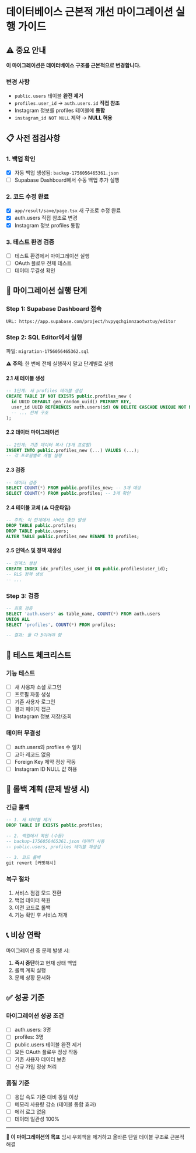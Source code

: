 # 데이터베이스 근본적 개선 마이그레이션 실행 가이드

## ⚠️ 중요 안내

**이 마이그레이션은 데이터베이스 구조를 근본적으로 변경합니다.**

### 변경 사항
- `public.users` 테이블 **완전 제거**
- `profiles.user_id` → `auth.users.id` **직접 참조**
- Instagram 정보를 profiles 테이블에 **통합**
- `instagram_id NOT NULL` 제약 → **NULL 허용**

## 📋 사전 점검사항

### 1. 백업 확인
- [x] 자동 백업 생성됨: `backup-1756056465361.json`
- [ ] Supabase Dashboard에서 수동 백업 추가 실행

### 2. 코드 수정 완료
- [x] `app/result/save/page.tsx` 새 구조로 수정 완료
- [x] auth.users 직접 참조로 변경
- [x] Instagram 정보 profiles 통합

### 3. 테스트 환경 검증
- [ ] 테스트 환경에서 마이그레이션 실행
- [ ] OAuth 플로우 전체 테스트
- [ ] 데이터 무결성 확인

## 🚀 마이그레이션 실행 단계

### Step 1: Supabase Dashboard 접속
```
URL: https://app.supabase.com/project/hvpyqchgimnzaotwztuy/editor
```

### Step 2: SQL Editor에서 실행
파일: `migration-1756056465362.sql`

**⚠️ 주의**: 한 번에 전체 실행하지 말고 단계별로 실행

#### 2.1 새 테이블 생성
```sql
-- 1단계: 새 profiles 테이블 생성
CREATE TABLE IF NOT EXISTS public.profiles_new (
  id UUID DEFAULT gen_random_uuid() PRIMARY KEY,
  user_id UUID REFERENCES auth.users(id) ON DELETE CASCADE UNIQUE NOT NULL,
  -- ... 전체 구조
);
```

#### 2.2 데이터 마이그레이션
```sql
-- 2단계: 기존 데이터 복사 (3개 프로필)
INSERT INTO public.profiles_new (...) VALUES (...);
-- 각 프로필별로 개별 실행
```

#### 2.3 검증
```sql
-- 데이터 검증
SELECT COUNT(*) FROM public.profiles_new; -- 3개 예상
SELECT COUNT(*) FROM public.profiles; -- 3개 확인
```

#### 2.4 테이블 교체 (⚠️ 다운타임)
```sql
-- 주의: 이 단계에서 서비스 중단 발생
DROP TABLE public.profiles;
DROP TABLE public.users;
ALTER TABLE public.profiles_new RENAME TO profiles;
```

#### 2.5 인덱스 및 정책 재생성
```sql
-- 인덱스 생성
CREATE INDEX idx_profiles_user_id ON public.profiles(user_id);
-- RLS 정책 생성
-- ...
```

### Step 3: 검증
```sql
-- 최종 검증
SELECT 'auth.users' as table_name, COUNT(*) FROM auth.users
UNION ALL  
SELECT 'profiles', COUNT(*) FROM profiles;

-- 결과: 둘 다 3이어야 함
```

## 🧪 테스트 체크리스트

### 기능 테스트
- [ ] 새 사용자 소셜 로그인
- [ ] 프로필 자동 생성
- [ ] 기존 사용자 로그인
- [ ] 결과 페이지 접근
- [ ] Instagram 정보 저장/조회

### 데이터 무결성
- [ ] auth.users와 profiles 수 일치
- [ ] 고아 레코드 없음
- [ ] Foreign Key 제약 정상 작동
- [ ] Instagram ID NULL 값 허용

## 🚨 롤백 계획 (문제 발생 시)

### 긴급 롤백
```sql
-- 1. 새 테이블 제거
DROP TABLE IF EXISTS public.profiles;

-- 2. 백업에서 복원 (수동)
-- backup-1756056465361.json 데이터 사용
-- public.users, profiles 테이블 재생성

-- 3. 코드 롤백
git revert [커밋해시]
```

### 복구 절차
1. 서비스 점검 모드 전환
2. 백업 데이터 복원
3. 이전 코드로 롤백
4. 기능 확인 후 서비스 재개

## 📞 비상 연락

마이그레이션 중 문제 발생 시:
1. **즉시 중단**하고 현재 상태 백업
2. 롤백 계획 실행
3. 문제 상황 문서화

## ✅ 성공 기준

### 마이그레이션 성공 조건
- [ ] auth.users: 3명
- [ ] profiles: 3명  
- [ ] public.users 테이블 완전 제거
- [ ] 모든 OAuth 플로우 정상 작동
- [ ] 기존 사용자 데이터 보존
- [ ] 신규 가입 정상 처리

### 품질 기준
- [ ] 응답 속도 기존 대비 동일 이상
- [ ] 메모리 사용량 감소 (테이블 통합 효과)
- [ ] 에러 로그 없음
- [ ] 데이터 일관성 100%

---

**🎯 이 마이그레이션의 목표**
임시 우회책을 제거하고 올바른 단일 테이블 구조로 근본적 해결